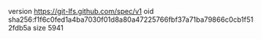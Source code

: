 version https://git-lfs.github.com/spec/v1
oid sha256:f1f6c0fed1a4ba7030f01d8a80a47225766fbf37a71ba79866c0cb1f512fdb5a
size 5941
